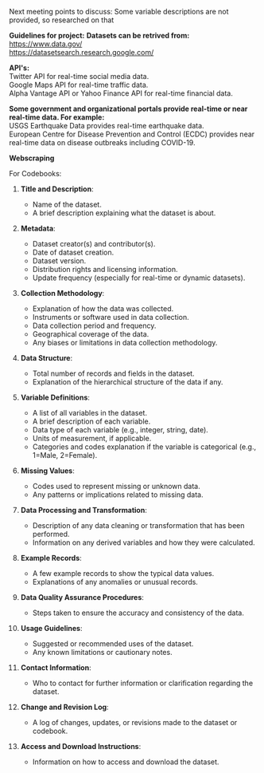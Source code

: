Next meeting points to discuss:
Some variable descriptions are not provided, so researched on that






**Guidelines for project:**
**Datasets can be retrived from:**  
https://www.data.gov/  
https://datasetsearch.research.google.com/

**API's:**  
Twitter API for real-time social media data.  
Google Maps API for real-time traffic data.  
Alpha Vantage API or Yahoo Finance API for real-time financial data.  

**Some government and organizational portals provide real-time or near real-time data. For example:**  
USGS Earthquake Data provides real-time earthquake data.  
European Centre for Disease Prevention and Control (ECDC) provides near real-time data on disease outbreaks including COVID-19.  


**Webscraping**  



For Codebooks:  


1. **Title and Description**:
   - Name of the dataset.
   - A brief description explaining what the dataset is about.

2. **Metadata**:
   - Dataset creator(s) and contributor(s).
   - Date of dataset creation.
   - Dataset version.
   - Distribution rights and licensing information.
   - Update frequency (especially for real-time or dynamic datasets).

3. **Collection Methodology**:
   - Explanation of how the data was collected.
   - Instruments or software used in data collection.
   - Data collection period and frequency.
   - Geographical coverage of the data.
   - Any biases or limitations in data collection methodology.

4. **Data Structure**:
   - Total number of records and fields in the dataset.
   - Explanation of the hierarchical structure of the data if any.

5. **Variable Definitions**:
   - A list of all variables in the dataset.
   - A brief description of each variable.
   - Data type of each variable (e.g., integer, string, date).
   - Units of measurement, if applicable.
   - Categories and codes explanation if the variable is categorical (e.g., 1=Male, 2=Female).

6. **Missing Values**:
   - Codes used to represent missing or unknown data.
   - Any patterns or implications related to missing data.

7. **Data Processing and Transformation**:
   - Description of any data cleaning or transformation that has been performed.
   - Information on any derived variables and how they were calculated.

8. **Example Records**:
   - A few example records to show the typical data values.
   - Explanations of any anomalies or unusual records.

9. **Data Quality Assurance Procedures**:
   - Steps taken to ensure the accuracy and consistency of the data.

10. **Usage Guidelines**:
    - Suggested or recommended uses of the dataset.
    - Any known limitations or cautionary notes.

11. **Contact Information**:
    - Who to contact for further information or clarification regarding the dataset.

12. **Change and Revision Log**:
    - A log of changes, updates, or revisions made to the dataset or codebook.

13. **Access and Download Instructions**:
    - Information on how to access and download the dataset.

